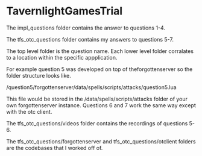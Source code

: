 # TavernlightGamesTrial
The impl_questions folder contains the answer to questions 1-4.

The tfs_otc_questions folder contains my answers to questions 5-7.

The top level folder is the question name. Each lower level folder corralates to a location within the specific appplication.

For example question 5 was developed on top of theforgottenserver so the folder structure looks like.

/question5/forgottenserver/data/spells/scripts/attacks/question5.lua

This file would be stored in the /data/spells/scripts/attacks folder of your own forgottenserver instance. Questions 6 and 7 work the same way except with the otc client.

The tfs_otc_questions/videos folder contains the recordings of questions 5-6.

The tfs_otc_questions/forgottenserver and tfs_otc_questions/otclient folders are the codebases that I worked off of.
